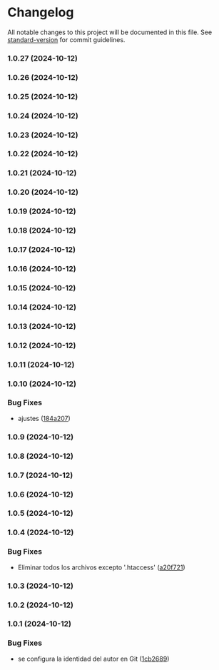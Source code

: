 # Changelog

All notable changes to this project will be documented in this file. See [standard-version](https://github.com/conventional-changelog/standard-version) for commit guidelines.

### 1.0.27 (2024-10-12)

### 1.0.26 (2024-10-12)

### 1.0.25 (2024-10-12)

### 1.0.24 (2024-10-12)

### 1.0.23 (2024-10-12)

### 1.0.22 (2024-10-12)

### 1.0.21 (2024-10-12)

### 1.0.20 (2024-10-12)

### 1.0.19 (2024-10-12)

### 1.0.18 (2024-10-12)

### 1.0.17 (2024-10-12)

### 1.0.16 (2024-10-12)

### 1.0.15 (2024-10-12)

### 1.0.14 (2024-10-12)

### 1.0.13 (2024-10-12)

### 1.0.12 (2024-10-12)

### 1.0.11 (2024-10-12)

### 1.0.10 (2024-10-12)


### Bug Fixes

* ajustes ([184a207](https://github.com/oscarjesus2/jobbusiness/commit/184a207bcab1b2eed22adab2c7207d104b2dde1d))

### 1.0.9 (2024-10-12)

### 1.0.8 (2024-10-12)

### 1.0.7 (2024-10-12)

### 1.0.6 (2024-10-12)

### 1.0.5 (2024-10-12)

### 1.0.4 (2024-10-12)


### Bug Fixes

* Eliminar todos los archivos excepto '.htaccess' ([a20f721](https://github.com/oscarjesus2/jobbusiness/commit/a20f721a2b0fbdcf49e73870e96124d8f38b7280))

### 1.0.3 (2024-10-12)

### 1.0.2 (2024-10-12)

### 1.0.1 (2024-10-12)


### Bug Fixes

* se configura la identidad del autor en Git ([1cb2689](https://github.com/oscarjesus2/jobbusiness/commit/1cb268923fa27c9277ce99c321cf68b2a0c11749))
